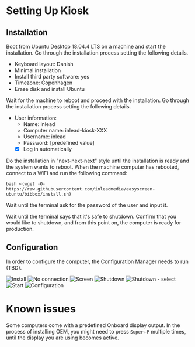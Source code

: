 # Setting Up Kiosk

## Installation

Boot from Ubuntu Desktop 18.04.4 LTS on a machine and start the installation. Go through the installation process setting the following details.
- Keyboard layout: Danish
- Minimal installation
- Install third party software: yes
- Timezone: Copenhagen
- Erase disk and install Ubuntu

Wait for the machine to reboot and proceed with the installation. Go through the installation process setting the following details.

- User information:
  - Name: inlead
  - Computer name: inlead-kiosk-XXX
  - Username: inlead
  - Password: [predefined value]
  - [x] Log in automatically

Do the installation in "next-next-next" style until the installation is ready and the system wants to reboot. When the machine computer has rebooted, connect to a WiFi and run the following command:
```
bash <(wget -O- https://raw.githubusercontent.com/inleadmedia/easyscreen-ubuntu/bibbox/install.sh)
```

Wait until the terminal ask for the password of the user and input it.

Wait until the terminal says that it's safe to shutdown. Confirm that you would like to shutdown, and from this point on, the computer is ready for production.


## Configuration

In order to configure the computer, the Configuration Manager needs to run (TBD).

![Install](/conf-manager/conf-install.jpg)
![No connection](/conf-manager/conf-noconnection.jpg)
![Screen](/conf-manager/conf-screen.jpg)
![Shutdown](/conf-manager/conf-shutdown.jpg)
![Shutdown - select](/conf-manager/conf-shutdown-select.jpg)
![Start](/conf-manager/conf-start.jpg)
![Configuration](/conf-manager/conf.jpg)


# Known issues
Some computers come with a predefined Onboard display output. In the process of installing OEM, you might need to press `Super`+`P` multiple times, until the display you are using becomes active.

